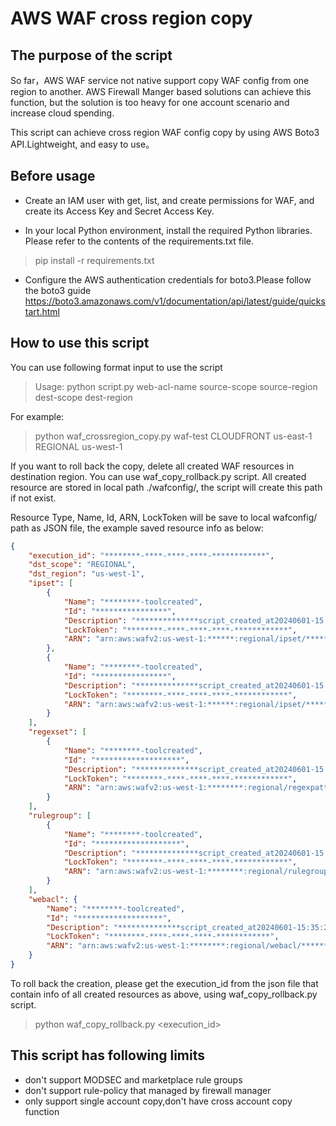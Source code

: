 # AWS WAF cross region copy

## The purpose of the script

So far，AWS WAF service not native support copy WAF config from one region to another. AWS Firewall Manger based solutions can achieve this function, 
but the solution is too heavy for one account scenario and increase cloud spending.

This script can achieve cross region WAF config copy by using AWS Boto3 API.Lightweight, and easy to use。 

## Before usage

- Create an IAM user with get, list, and create permissions for WAF, and create its Access Key and Secret Access Key.

- In your local Python environment, install the required Python libraries. Please refer to the contents of the requirements.txt file.
>pip install -r requirements.txt
- Configure the AWS authentication credentials for boto3.Please follow the boto3 guide
https://boto3.amazonaws.com/v1/documentation/api/latest/guide/quickstart.html

## How to use this script
You can use following format input to use the script

> Usage: python script.py web-acl-name source-scope source-region dest-scope dest-region

For example:

> python waf_crossregion_copy.py waf-test CLOUDFRONT us-east-1 REGIONAL us-west-1

If you want to roll back the copy, delete all created WAF resources in destination region. You can use waf_copy_rollback.py script.
All created resource are stored in local path ./wafconfig/, the script will create this path if not exist. 

Resource Type, Name, Id, ARN, LockToken will be save to local wafconfig/ path as JSON file, the example saved resource info as below:
<!-- json-content.json -->
```json
{
    "execution_id": "********-****-****-****-************",
    "dst_scope": "REGIONAL",
    "dst_region": "us-west-1",
    "ipset": [
        {
            "Name": "********-toolcreated",
            "Id": "****************",
            "Description": "**************script_created_at20240601-15:35:17",
            "LockToken": "********-****-****-****-************",
            "ARN": "arn:aws:wafv2:us-west-1:******:regional/ipset/************-toolcreated/***************"
        },
        {
            "Name": "********-toolcreated",
            "Id": "****************",
            "Description": "**************script_created_at20240601-15:35:17",
            "LockToken": "********-****-****-****-************",
            "ARN": "arn:aws:wafv2:us-west-1:******:regional/ipset/************-toolcreated/***************"
        }
    ],
    "regexset": [
        {
            "Name": "********-toolcreated",
            "Id": "*******************",
            "Description": "**************script_created_at20240601-15:35:20",
            "LockToken": "********-****-****-****-************",
            "ARN": "arn:aws:wafv2:us-west-1:********:regional/regexpatternset/*********-toolcreated/***********"
        }
    ],
    "rulegroup": [
        {
            "Name": "********-toolcreated",
            "Id": "*******************",
            "Description": "**************script_created_at20240601-15:35:20",
            "LockToken": "********-****-****-****-************",
            "ARN": "arn:aws:wafv2:us-west-1:********:regional/rulegroup/*********-toolcreated/***********"
        }
    ],
    "webacl": {
        "Name": "********-toolcreated",
        "Id": "*******************",
        "Description": "**************script_created_at20240601-15:35:20",
        "LockToken": "********-****-****-****-************",
        "ARN": "arn:aws:wafv2:us-west-1:********:regional/webacl/*********-toolcreated/***********"
    }
}
```

To roll back the creation, please get the execution_id from the json file that contain info of all created resources as above, using waf_copy_rollback.py script.

> python waf_copy_rollback.py <execution_id>

## This script has following limits

- don't support MODSEC and marketplace rule groups
- don't support rule-policy that managed by firewall manager
- only support single account copy,don't have cross account copy function
